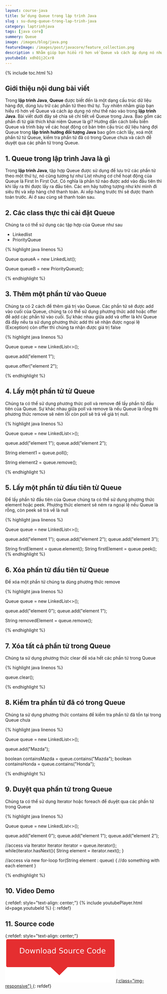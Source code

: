 ```yaml
---
layout: course-java
title: Sử dụng Queue trong lập trình Java
slug : su-dung-queue-trong-lap-trinh-java
category: laptrinhjava
tags: [java core]
summery: Queue
image: /images/blog/java.png
featureImage: /images/post/javacore/feature_collection.png
description : Nhằm giúp bạn hiểu rõ hơn về Queue và cách áp dụng nó như thế nào vào trong lập trình Java. Bài viết dưới đây sẽ chia sẻ chi tiết về Queue trong Java. Bao gồm các phần đi từ giải thích khái niệm Queue là gì? Hướng dẫn cách biểu biễn Queue và trình bày về các hoạt động cơ bản trên cấu trúc dữ liệu hàng đợi Queue trong lập trình hướng đối tượng Java bao gồm cách lấy, xoá một phần tử từ Queue, kiểm tra phần tử đã có trong Queue chưa và cách để duyệt qua các phần tử trong Queue.
youtubeId: xdhO1j2Cxr8
---
```


{% include toc.html %}

## **Giới thiệu nội dung bài viết**

Trong <b>lập trình Java</b>, <b>Queue</b> được biết đến là một dạng cấu trúc dữ liệu hàng đợi, dùng lưu trữ các phần tử theo thứ tự. 
Tuy nhiên nhằm giúp bạn hiểu rõ hơn về Queue và cách áp dụng nó như thế nào vào trong <b>lập trình Java</b>. Bài viết dưới đây sẽ chia sẻ chi tiết về Queue trong Java. Bao gồm các phần đi từ giải thích khái niệm Queue là gì? Hướng dẫn cách biểu biễn Queue và trình bày về các hoạt động cơ bản trên cấu trúc dữ liệu hàng đợi Queue trong <b>lập trình hướng đối tượng Java</b> bao gồm cách lấy, xoá một phần tử từ Queue, kiểm tra phần tử đã có trong Queue chưa và cách để duyệt qua các phần tử trong Queue.


## **1. Queue trong lập trình Java là gì**

Trong <b>lập trình Java</b>, tập hợp Queue được sử dụng để lưu trữ các phần tử theo một thứ tự, nó cũng tương tự như List nhưng cơ chế hoạt động của Queue là First In First Out. Có nghĩa là phần tử nào được add vào đầu tiên thì khi lấy ra thì được lấy ra đầu tiên. Các em hãy tưởng tượng như khi mình đi siêu thị và xếp hàng chờ thanh toán. Ai xếp hàng trước thì sẽ được thanh toán trước. Ai ở sau cùng sẽ thanh toán sau.

## **2. Các class thực thi cài đặt Queue**

Chúng ta có thể sử dụng các tập hợp của Queue như sau

+ Linkedlist
+ PriorityQueue

{% highlight java linenos %}

Queue queueA = new LinkedList();

Queue queueB = new PriorityQueue();

{% endhighlight %}

## **3. Thêm một phần tử vào Queue**

Chúng ta có 2 cách để thêm giá trị vào Queue. Các phần tử sẽ được add vào cuối của Queue, chúng ta có thể sử dụng phương thức add hoặc offer để add các phần tử vào cuối. Sự khác nhau giữa add và offer là khi Queue đã đầy nếu ta sử dụng phương thức add thì sẽ nhận được ngoại lệ (Exception) còn offer thì chúng ta nhận được giá trị false 

{% highlight java linenos %}

Queue<String> queue = new LinkedList<>();

queue.add("element 1");

queue.offer("element 2");

{% endhighlight %}

## **4. Lấy một phần tử từ Queue**

Chúng ta có thể sử dụng phương thức poll và remove để lấy phần tử đầu tiên của Queue. Sự khác nhau giữa poll và remove là nếu Queue là rỗng thì phương thức remove sẽ ném lỗi còn poll sẽ trả về giá trị null.

{% highlight java linenos %}

Queue<String> queue = new LinkedList<>();

queue.add("element 1");
queue.add("element 2");

String element1 = queue.poll();

String element2 = queue.remove();

{% endhighlight %}

## **5. Lấy một phần tử đầu tiên từ Queue**

Để lấy phần tử đầu tiên của Queue chúng ta có thể sử dụng phương thức element hoặc peek. Phương thức element sẽ ném ra ngoại lệ nếu Queue là rỗng, còn peek sẽ trả về là null

{% highlight java linenos %}

Queue<String> queue = new LinkedList<>();

queue.add("element 1");
queue.add("element 2");
queue.add("element 3");

String firstElement = queue.element();
String firstElement = queue.peek();
{% endhighlight %}

## **6. Xóa phần tử đầu tiên từ Queue**

Để xóa một phần tử chúng ta dùng phương thức remove

{% highlight java linenos %}

Queue<String> queue = new LinkedList<>();

queue.add("element 0");
queue.add("element 1");

String removedElement = queue.remove();

{% endhighlight %}


## **7. Xóa tất cả phần tử trong Queue**

Chúng ta sử dụng phương thức clear để xóa hết các phần tử trong Queue

{% highlight java linenos %}

queue.clear();

{% endhighlight %}

## **8. Kiểm tra phần tử đã có trong Queue**

Chúng ta sử dụng phương thức contains để kiểm tra phần tử đã tồn tại trong Queue chưa

{% highlight java linenos %}

Queue<String> queue = new LinkedList<>();

queue.add("Mazda");

boolean containsMazda = queue.contains("Mazda");
boolean containsHonda = queue.contains("Honda");

{% endhighlight %}

## **9. Duyệt qua phần tử trong Queue**

Chúng ta có thể sử dụng Iterator hoặc foreach để duyệt qua các phần tử trong Queue

{% highlight java linenos %}

Queue<String> queue = new LinkedList<>();

queue.add("element 0");
queue.add("element 1");
queue.add("element 2");

//access via Iterator
Iterator<String> iterator = queue.iterator();
while(iterator.hasNext(){
  String element = iterator.next();
}

//access via new for-loop
for(String element : queue) {
    //do something with each element
}

{% endhighlight %}

## **10. Video Demo**

{:refdef: style="text-align: center;"}
{% include youtubePlayer.html id=page.youtubeId %}
{: refdef}

## **11. Source code**

{:refdef: style="text-align: center;"}
<a href="https://github.com/levunguyen/Java-Queue" target="_blank"> ![Sourcecode ](/images/icon/githubsource.png){:class="img-responsive"} </a>
{: refdef}
















